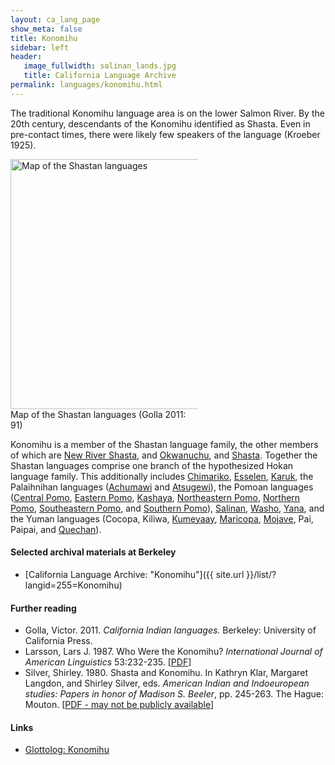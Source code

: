 ```yaml
---
layout: ca_lang_page
show_meta: false
title: Konomihu
sidebar: left
header:
   image_fullwidth: salinan_lands.jpg
   title: California Language Archive
permalink: languages/konomihu.html
---
```


The traditional Konomihu language area is on the lower Salmon River. By the 20th century, descendants of the Konomihu identified as Shasta. Even in pre-contact times, there were likely few speakers of the language (Kroeber 1925).

<div class="image fit right" style="width: 300px;">
<a href="https://i.pinimg.com/originals/23/7c/00/237c00c54aeec18a3edac8090cc6ff10.jpg"><img alt="Map of the Shastan languages" src="{{ site.urlimg }}shastan-languages-map.jpeg" width="400px"/></a>
<div class="caption">
Map of the Shastan languages (Golla 2011: 91)
</div>
</div>

Konomihu is a member of the Shastan language family, the other members of which are [New River Shasta](new-river-shasta.html), and [Okwanuchu](okwanuchu.html), and [Shasta](shasta.html). Together the Shastan languages comprise one branch of the hypothesized Hokan language family. This additionally includes [Chimariko](chimariko.html), [Esselen](esselen.html), [Karuk](karuk.html), the Palaihnihan languages ([Achumawi](achumawi.html) and [Atsugewi](atsugewi.html)), the Pomoan languages ([Central Pomo](central-pomo.html), [Eastern Pomo](eastern-pomo.html), [Kashaya](kashaya.html), [Northeastern Pomo](northeastern-pomo.html), [Northern Pomo](northern-pomo.html), [Southeastern Pomo](southeastern-pomo.html), and [Southern Pomo](southern-pomo.html)), [Salinan](salinan.html), [Washo](washo.html), [Yana](yana.html), and the Yuman languages (Cocopa, Kiliwa, [Kumeyaay](kumeyaay.html), [Maricopa](maricopa.html), [Mojave](mojave.html), Pai, Paipai, and [Quechan](quechan.html)).

#### Selected archival materials at Berkeley

* [California Language Archive: "Konomihu"]({{ site.url }}/list/?langid=255=Konomihu)

#### Further reading

* Golla, Victor. 2011. *California Indian languages.* Berkeley: University of California Press.
* Larsson, Lars J. 1987. Who Were the Konomihu? *International Journal of American Linguistics* 53:232-235.
[[PDF](https://www.journals.uchicago.edu/doi/pdf/10.1086/466054)]
* Silver, Shirley. 1980. Shasta and Konomihu. In Kathryn Klar, Margaret Langdon, and Shirley Silver, eds. *American Indian and Indoeuropean studies: Papers in honor of Madison S. Beeler*, pp. 245-263. The Hague: Mouton.
[[PDF - may not be publicly available](https://www.degruyter.com/document/doi/10.1515/9783110808681.245/html)]

#### Links

* [Glottolog: Konomihu](https://glottolog.org/resource/languoid/id/kono1241)

